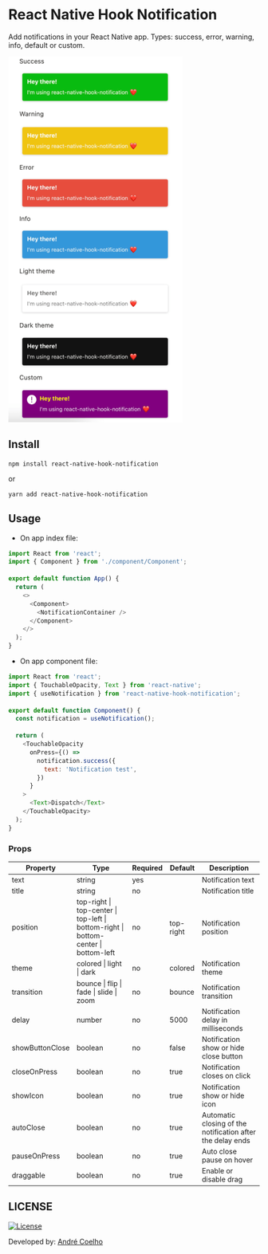 # React Native Hook Notification

Add notifications in your React Native app. Types: success, error, warning, info, default or custom.

![Demo](demo.png)

## Install

```shell
npm install react-native-hook-notification
```

or

```shell
yarn add react-native-hook-notification
```

## Usage

- On app index file:

```js
import React from 'react';
import { Component } from './component/Component';

export default function App() {
  return (
    <>
      <Component>
        <NotificationContainer />
      </Component>
    </>
  );
}
```

- On app component file:

```js
import React from 'react';
import { TouchableOpacity, Text } from 'react-native';
import { useNotification } from 'react-native-hook-notification';

export default function Component() {
  const notification = useNotification();

  return (
    <TouchableOpacity
      onPress={() =>
        notification.success({
          text: 'Notification test',
        })
      }
    >
      <Text>Dispatch</Text>
    </TouchableOpacity>
  );
}
```

### Props

| Property        | Type                                                                                | Required | Default   | Description                                                |
| --------------- | ----------------------------------------------------------------------------------- | -------- | --------- | ---------------------------------------------------------- |
| text            | string                                                                              | yes      |           | Notification text                                          |
| title           | string                                                                              | no       |           | Notification title                                         |
| position        | top-right \| top-center \| top-left \| bottom-right \| bottom-center \| bottom-left | no       | top-right | Notification position                                      |
| theme           | colored \| light \| dark                                                            | no       | colored   | Notification theme                                         |
| transition      | bounce \| flip \| fade \| slide \| zoom                                             | no       | bounce    | Notification transition                                    |
| delay           | number                                                                              | no       | 5000      | Notification delay in milliseconds                         |
| showButtonClose | boolean                                                                             | no       | false     | Notification show or hide close button                     |
| closeOnPress    | boolean                                                                             | no       | true      | Notification closes on click                               |
| showIcon        | boolean                                                                             | no       | true      | Notification show or hide icon                             |
| autoClose       | boolean                                                                             | no       | true      | Automatic closing of the notification after the delay ends |
| pauseOnPress    | boolean                                                                             | no       | true      | Auto close pause on hover                                  |
| draggable       | boolean                                                                             | no       | true      | Enable or disable drag                                     |

## LICENSE

[![License](https://img.shields.io/badge/License-MIT-yellow?style=flat&logoColor=f00&link=https://opensource.org/licenses/MIT)](https://opensource.org/licenses/MIT)

Developed by: [André Coelho](https://andrecoelho.dev)
